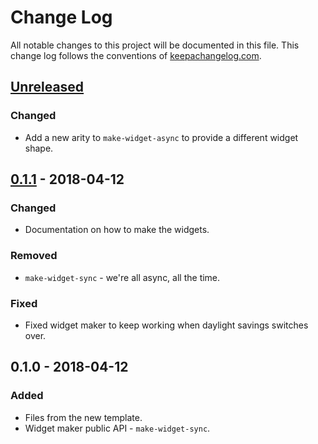 # Change Log
All notable changes to this project will be documented in this file. This change log follows the conventions of [keepachangelog.com](http://keepachangelog.com/).

## [Unreleased]
### Changed
- Add a new arity to `make-widget-async` to provide a different widget shape.

## [0.1.1] - 2018-04-12
### Changed
- Documentation on how to make the widgets.

### Removed
- `make-widget-sync` - we're all async, all the time.

### Fixed
- Fixed widget maker to keep working when daylight savings switches over.

## 0.1.0 - 2018-04-12
### Added
- Files from the new template.
- Widget maker public API - `make-widget-sync`.

[Unreleased]: https://github.com/your-name/aggregate-opgaver-lambda/compare/0.1.1...HEAD
[0.1.1]: https://github.com/your-name/aggregate-opgaver-lambda/compare/0.1.0...0.1.1
